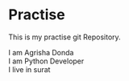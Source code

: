 # Practise
This is my practise git Repository.

I am Agrisha Donda
<br>
I am Python Developer
<br>
I live in surat
